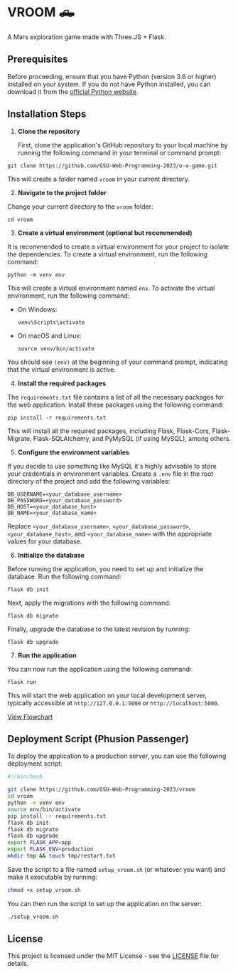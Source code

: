 # VROOM 🛻
A Mars exploration game made with Three.JS + Flask.

## Prerequisites

Before proceeding, ensure that you have Python (version 3.6 or higher) installed on your system. If you do not have Python installed, you can download it from the [official Python website](https://www.python.org/downloads/).

## Installation Steps

1. **Clone the repository**

   First, clone the application's GitHub repository to your local machine by running the following command in your terminal or command prompt:

`git clone https://github.com/GSU-Web-Programming-2023/o-o-game.git`


This will create a folder named `vroom` in your current directory.

2. **Navigate to the project folder**

Change your current directory to the `vroom` folder:

`cd vroom`


3. **Create a virtual environment (optional but recommended)**

It is recommended to create a virtual environment for your project to isolate the dependencies. To create a virtual environment, run the following command:

`python -m venv env`


This will create a virtual environment named `env`. To activate the virtual environment, run the following command:

- On Windows:

  ```
  venv\Scripts\activate
  ```

- On macOS and Linux:

  ```
  source venv/bin/activate
  ```

You should see `(env)` at the beginning of your command prompt, indicating that the virtual environment is active.

4. **Install the required packages**

The `requirements.txt` file contains a list of all the necessary packages for the web application. Install these packages using the following command:

`pip install -r requirements.txt`

This will install all the required packages, including Flask, Flask-Cors, Flask-Migrate, Flask-SQLAlchemy, and PyMySQL (if using MySQL), among others.

5. **Configure the environment variables**

If you decide to use something like MySQL it's highly advisable to store your credentials in environment variables. Create a `.env` file in the root directory of the project and add the following variables:

```
DB_USERNAME=<your_database_username>
DB_PASSWORD=<your_database_password>
DB_HOST=<your_database_host>
DB_NAME=<your_database_name>
```

Replace `<your_database_username>`, `<your_database_password>`, `<your_database_host>`, and `<your_database_name>` with the appropriate values for your database.

6. **Initialize the database**

Before running the application, you need to set up and initialize the database. Run the following command:

`flask db init`

Next, apply the migrations with the following command:

`flask db migrate`

Finally, upgrade the database to the latest revision by running:

`flask db upgrade`

7. **Run the application**

You can now run the application using the following command:

`flask run`

This will start the web application on your local development server, typically accessible at `http://127.0.0.1:5000` or `http://localhost:5000`.

[View Flowchart](readme.svg)

## Deployment Script (Phusion Passenger)

To deploy the application to a production server, you can use the following deployment script:

```bash
#!/bin/bash

git clone https://github.com/GSU-Web-Programming-2023/vroom
cd vroom
python -m venv env
source env/bin/activate
pip install -r requirements.txt
flask db init
flask db migrate
flask db upgrade
export FLASK_APP=app
export FLASK_ENV=production
mkdir tmp && touch tmp/restart.txt
```

Save the script to a file named `setup_vroom.sh` (or whatever you want) and make it executable by running:

```bash
chmod +x setup_vroom.sh
```

You can then run the script to set up the application on the server:

```bash
./setup_vroom.sh
```

## License

This project is licensed under the MIT License - see the [LICENSE](LICENSE) file for details.
